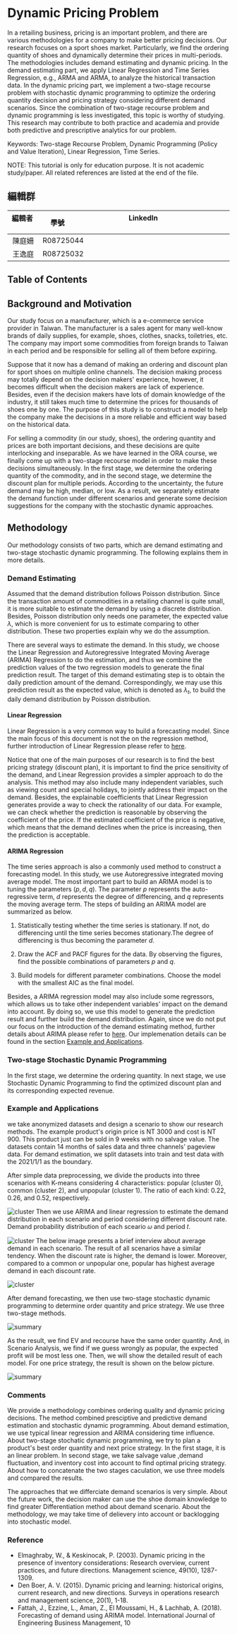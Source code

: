 # Dynamic Pricing Problem

<!-- 概要：講說不一定的點在哪 -->
<!-- 使用兩階段 stochastic dynamic Programming 規劃訂貨量和每一期的定價，並以 Arima 和 regreession 作為需求估計方法。 -->
In a retailing business, pricing is an important problem, and there are various methodologies for a company to make better pricing decisions. 
Our research focuses on a sport shoes market.
Particularly, we find the ordering quantity of shoes and dynamically determine their prices in multi-periods.
The methodologies includes demand estimating and dynamic pricing.
In the demand estimating part, we apply Linear Regression and Time Series Regression, e.g., ARMA and ARMA, to analyze the historical transaction data.
In the dynamic pricing part, we implement a two-stage recourse problem with stochastic dynamic programming to optimize the ordering quantity decision and pricing strategy considering different demand scenarios.
Since the combination of two-stage recourse problem and dynamic programming is less investigated, this topic is worthy of studying.
This research may contribute to both practice and academia and provide both predictive and prescriptive analytics for our problem.

Keywords: Two-stage Recourse Problem, Dynamic Programming (Policy and Value Iteration), Linear Regression, Time Series.

NOTE: This tutorial is only for education purpose. It is not academic study/paper. All related references are listed at the end of the file.

## 編輯群 

| 編輯者       |    學號         |                      LinkedIn                                                            |
| :-----------:|:-----------:    |:---------------------------------------------------------------------------------------: |
| 陳庭姍       |   R08725044  |     |
| 王逸庭       |   R08725032  |     |

## Table of Contents

## Background and Motivation
<!-- Describe the motivation, background, or problem definition (you may refer to the lecture notes in ORA course). -->
Our study focus on a manufacturer, which is a e-commerce service provider in Taiwan.
The manufacturer is a sales agent for many well-know brands of daily supplies, for example, shoes, clothes, snacks, toiletries, etc.
The company may import some commodities from foreign brands to Taiwan in each period and be responsible for selling all of them before expiring.

Suppose that it now has a demand of making an ordering and discount plan for sport shoes on multiple online channels.
The decision making process may totally depend on the decision makers' experience, however, it becomes difficult when the decision makers are lack of experience.
Besides, even if the decision makers have lots of domain knowledge of the industry, it still takes much time to determine the prices for thousands of shoes one by one.
The purpose of this study is to construct a model to help the company make the decisions in a more reliable and efficient way based on the historical data.

For selling a commodity (in our study, shoes), the ordering quantity and prices are both important decisions, and these decisions are quite interlocking and inseparable. 
As we have learned in the ORA course, we finally come up with a two-stage recourse model in order to make these decisions simultaneously.
In the first stage, we determine the ordering quantity of the commodity, and in the second stage, we determine the discount plan for multiple periods.
According to the uncertainty, the future demand may be high, median, or low.
As a result, we separately estimate the demand function under different scenarios and generate some decision suggestions for the company with the stochastic dynamic approaches.


## Methodology
<!-- (1) write a tutorial to introduce the topic/methodology theoretically and mathematically. (2) clarify the assumptions, limitations, applicable conditions, pros, or cons of the topic/methodology you introduced. -->
Our methodology consists of two parts, which are demand estimating and two-stage stochastic dynamic programming.
The following explains them in more details.

### Demand Estimating
Assumed that the demand distribution follows Poisson distribution.
Since the transaction amount of commodities in a retailing channel is quite small, it is more suitable to estimate the demand by using a discrete distribution.
Besides, Poisson distribution only needs one parameter, the expected value $\lambda$, which is more convenient for us to estimate comparing to other distribution.
These two properties explain why we do the assumption.

There are several ways to estimate the demand.
In this study, we choose the Linear Regression and Autoregressive Integrated Moving Average (ARIMA) Regression to do the estimation, and thus we combine the prediction values of the two regression models to generate the final prediction result.
The target of this demand estimating step is to obtain the daily prediction amount of the demand.
Correspondingly, we may use this prediction result as the expected value, which is denoted as $\lambda_t$, to build the daily demand distribution by Poisson distribution.

#### Linear Regression
Linear Regression is a very common way to build a forecasting model.
Since the main focus of this document is not the on the regression method, further introduction of Linear Regression please refer to [here](https://en.wikipedia.org/wiki/Linear_regression).

Notice that one of the main purposes of our research is to find the best pricing strategy (discount plan), it is important to find the price sensitivity of the demand, and Linear Regression provides a simpler approach to do the analysis.
This method may also include many independent variables, such as viewing count and special holidays, to jointly address their impact on the demand.
Besides, the explainable coefficients that Linear Regression generates provide a way to check the rationality of our data.
For example, we can check whether the prediction is reasonable by observing the coefficient of the price.
If the estimated coefficient of the price is negative, which means that the demand declines when the price is increasing, then the prediction is acceptable. 
#### ARIMA Regression
The time series approach is also a commonly used method to construct a forecasting model.
In this study, we use Autoregressive integrated moving average model.
The most important part to build an ARIMA model is to tuning the parameters $(p, d, q)$.
The parameter $p$ represents the auto-regressive term, $d$ represents the degree of differencing, and $q$ represents the moving average term.
The steps of building an ARIMA model are summarized as below.

1. Statistically testing whether the time series is stationary. If not, do differencing until the time series becomes stationary.The degree of differencing is thus becoming the parameter $d$.

2. Draw the ACF and PACF figures for the data. By observing the figures, find the possible combinations of parameters $p$ and $q$.

3. Build models for different parameter combinations. Choose the model with the smallest AIC as the final model.


Besides, a ARIMA regression model may also include some regressors, which allows us to take other independent variables' impact on the demand into account.
By doing so, we use this model to generate the prediction result and further build the demand distribution.
Again, since we do not put our focus on the introduction of the demand estimating method, further details about ARIMA please refer to [here](https://en.wikipedia.org/wiki/Autoregressive_integrated_moving_average).
Our implemenation details can be found in the section [Example and Applications](#example-and-applications).






### Two-stage Stochastic Dynamic Programming
In the first stage, we determine the ordering quantity.
In next stage, we use Stochastic Dynamic Programming to find the optimized discount plan and its corresponding expected revenue.
<!-- t3 -->


### Example and Applications
<!-- give a small and understandable example for python illustration. The example could include dataset, define variables, introduce solver, set up experiments, clarify the numerical analysis result, or provide some managerial implications. -->
we take anonymized datasets and design a scenario to show our research methods. 
The example product's origin price is NT 3000 and cost is NT 900. This product just can be sold in 9 weeks with no salvage value. 
The datasets contain 14 months of sales data and three channels' pageview data. 
For demand estimation, we split datasets into train and test data with the 2021/1/1 as the boundary. 

After simple data preprocessing, we divide the products into three scenarios with K-means considering 4 characteristics: popular (cluster 0), common (cluster 2), and unpopular (cluster 1). The ratio of each kind: 0.22, 0.26, and 0.52, respectively.

![cluster](img/cluster.png)
Then we use ARIMA and linear regression to estimate the demand distribution in each scenario and period  considering different discount rate.
Demand probability distribution of each sceario 𝜔 and period 𝑡.

![cluster](img/Demand_distribution.png)
The below image presents a brief interview about average demand in each scenario. The result of all scenarios have a similar tendency. When the discount rate is higher, the demand is lower. Moreover, compared to a common or unpopular one, popular has highest average demand in each discount rate.

![cluster](img/3_demand.png)

After demand forecasting, we then use two-stage stochastic dynamic programming to determine order quantity and price strategy. We use three two-stage methods. 

![summary](img/summary.png)

As the result, we find EV and recourse have the same order quantity. And, in Scenario Analysis, we find if we guess wrongly as popular, the expected profit will be most less one. Then, we will show the detailed result of each model. For one price strategy, the result is shown on the below picture.

![summary](img/price.png)

### Comments
<!-- What’s your comment or insights to the topic/methodologies you introduced? -->
<!-- 1t -->
We provide a methodology combines ordering quality and dynamic pricing decisions. The method combined presciptive and predictive demand estimation and stochastic dynamic programming. About demand estimation, we use typical linear regression and ARIMA considering time influence. About two-stage stochatic dynamic programming, we try to plan a product's best order quantity and next price strategy. In the first stage, it is an linear problem. In second stage, we take salvage value ,demand fluctuation, and inventory cost into account to find optimal pricing strategy. About how to concatenate the two stages caculation, we use three models and compared the results. 

The approaches that we differciate demand scenarios is very simple. About the future work, the decision maker can use the shoe domain knowledge to find greater Differentiation method about demand scenario. About the methodology, we may take time of delievery into account or backlogging into stochastic model. 






### Reference
<!-- Show all your reference cited in your GitHub page. -->
* Elmaghraby, W., & Keskinocak, P. (2003). Dynamic pricing in the presence of inventory considerations: Research overview, current practices, and future directions. Management science, 49(10), 1287-1309.
* Den Boer, A. V. (2015). Dynamic pricing and learning: historical origins, current research, and new directions. Surveys in operations research and management science, 20(1), 1-18.
* Fattah, J., Ezzine, L., Aman, Z., El Moussami, H., & Lachhab, A. (2018). Forecasting of demand using ARIMA model. International Journal of Engineering Business Management, 10


